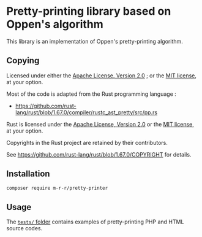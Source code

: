 # Pretty-printing library based on Oppen's algorithm

This library is an implementation of Oppen's pretty-printing algorithm.

## Copying

Licensed under either the [Apache License, Version 2.0][apache2] ;
or the [MIT license][mit], at your option.

Most of the code is adapted from the Rust programming language :

- <https://github.com/rust-lang/rust/blob/1.67.0/compiler/rustc_ast_pretty/src/pp.rs>


Rust is licensed under the [Apache License, Version 2.0][apache2]
or the [MIT license][mit], at your option.

Copyrights in the Rust project are retained by their contributors.

See <https://github.com/rust-lang/rust/blob/1.67.0/COPYRIGHT> for details.

## Installation

```sh
composer require m-r-r/pretty-printer
```

## Usage

The [`tests/` folder][tests-folder] contains examples of pretty-printing
PHP and HTML source codes.

[tests-folder]: https://github.com/m-r-r/pretty-printer/tree/main/tests
[apache2]: http://www.apache.org/licenses/LICENSE-2.0
[mit]: http://opensource.org/licenses/MIT
